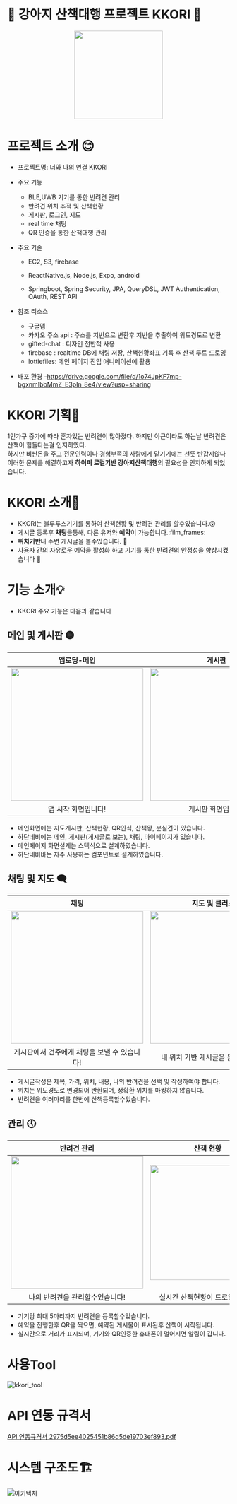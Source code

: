 # 🐶 강아지 산책대행 프로젝트 KKORI 🐶
<div align="center">
  <img src="https://github.com/non-inss/KKORI-SSAFY--/assets/122503960/7076d691-7933-4389-a06e-5de73416dcfd" width="200" hight="200">
</div>

# 프로젝트 소개 😊

* 프로젝트명: 너와 나의 연결 KKORI
* 주요 기능
  - BLE,UWB 기기를 통한 반려견 관리
  - 반려견 위치 추적 및 산책현황
  - 게시판, 로그인, 지도
  - real time 채팅
  - QR 인증을 통한 산책대행 관리
* 주요 기술
  - EC2, S3, firebase

  - ReactNative.js, Node.js, Expo, android

  - Springboot, Spring Security, JPA, QueryDSL, JWT Authentication, OAuth, REST API

* 참조 리소스
  * 구글맵
  * 카카오 주소 api : 주소를 지번으로 변환후 지번을 추출하여 위도경도로 변환
  * gifted-chat : 디자인 전반적 사용
  * firebase : realtime DB에 채팅 저장, 산책현황좌표 기록 후 산책 루트 드로잉
  * lottiefiles: 메인 페이지 진입 애니메이션에 활용
* 배포 환경
  -https://drive.google.com/file/d/1o74JpKF7mp-bgxnmIbbMmZ_E3pIn_8e4/view?usp=sharing



# KKORI 기획:satellite:

1인가구 증가에 따라 혼자있는 반려견이 많아졌다. 하지만 야근이라도 하는날 반려견은 산책이 힘들다는걸 인지하였다.<br>
하지만 비싼돈을 주고 전문인력이나 경험부족의 사람에게 맡기기에는 선뜻 반갑지않다<br>
이러한 문제를 해결하고자 **하이퍼 로컬기반 강아지산책대행**의 필요성을 인지하게 되었습니다.

# KKORI 소개📄
* KKORI는 블루투스기기를 통하여 산책현황 및 반려견 관리를 할수있습니다.:astonished:
* 게시글 등록후 **채팅**을통해, 다른 유저와 **예약**이 가능합니다.:film_frames:
* **위치기반**내 주변 게시글을 볼수있습니다. :100:
* 사용자 간의 자유로운 예약을 활성화 하고 기기를 통한 반려견의 안정성을 향상시켰습니다	:clap:

# 기능 소개💡
* KKORI 주요 기능은 다음과 같습니다

## 메인 및 게시판 🟡

| 앱로딩-메인 | 게시판 |
|:---:|:---:|
| <img src="https://github.com/non-inss/KKORI-SSAFY--/assets/122503960/fe8923f2-395a-4c69-9ec3-820558f541dd" width="300"> | <img src="https://github.com/non-inss/KKORI-SSAFY--/assets/122503960/6626018b-0f9b-40ad-9638-82ca37818ebf" width="300"> |
| 앱 시작 화면입니다! | 게시판 화면입니다! |

- 메인화면에는 지도게시판, 산책현황, QR인식, 산책왕, 분실견이 있습니다.
- 하단네비에는 메인, 게시판(게시글로 보는), 채팅, 마이페이지가 있습니다.
- 메인페이지 화면설계는 스텍식으로 설계하였습니다.
- 하단네비바는 자주 사용하는 컴포넌트로 설계하였습니다.

## 채팅 및 지도 🗨

| 채팅 | 지도 및 클러스팅 |
|:---:|:---:|
| <img src="https://github.com/non-inss/KKORI-SSAFY--/assets/122503960/d1f6e234-17e7-422e-815a-462d4f0f1d31" width="300"> | <img src="https://github.com/non-inss/KKORI-SSAFY--/assets/122503960/c7e97ca3-c14b-44fa-af7d-8c265898874a" width="300"> |
| 게시판에서 견주에게 채팅을 보낼 수 있습니다! | 내 위치 기반 게시글을 볼 수 있습니다! |

- 게시글작성은 제목, 가격, 위치, 내용, 나의 반려견을 선택 및 작성하여야 합니다.
- 위치는 위도경도로 변경되어 반환되며, 정확환 위치를 마킹하지 않습니다.
- 반려견을 여러마리를 한번에 산책등록할수있습니다.

## 관리 🕔

| 반려견 관리 | 산책 현황 |
|:---:|:---:|
| <img src="https://github.com/non-inss/KKORI-SSAFY--/assets/122503960/79ab14af-9a46-4cde-a296-16a78a5d666e" width="300"> | <img src="https://github.com/non-inss/KKORI-SSAFY--/assets/122503960/11fce1e6-b512-4adb-bfe3-c1d96d2c0cce" width="260"> |
| 나의 반려견을 관리할수있습니다! | 실시간 산책현황이 드로잉됩니다! |

- 기기당 최대 5마리까지 반려견을 등록할수있습니다.
- 예약을 진행한후 QR을 찍으면, 예약된 게시물이 표시된후 산책이 시작됩니다.
- 실시간으로 거리가 표시되며, 기기와 QR인증한 휴대폰이 멀어지면 알림이 갑니다.


# 사용Tool
![kkori_tool](https://github.com/non-inss/KKORI-SSAFY/assets/122503960/a8189352-66af-4b74-868e-78ce06912d0c)

# API 연동 규격서 

[API 연동규격서 2975d5ee4025451b86d5de19703ef893.pdf](https://github.com/non-inss/KKORI-SSAFY/files/13446920/API.2975d5ee4025451b86d5de19703ef893.pdf)

# 시스템 구조도🏗️

![아키텍처](https://github.com/non-inss/KKORI-SSAFY/assets/122503960/bd179587-75fb-415e-9d14-6191188051d7)




